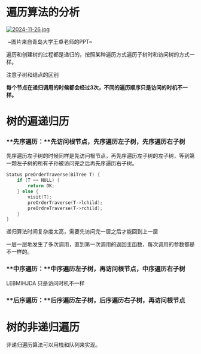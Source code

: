 # 遍历算法的分析

[![2024-11-26.jpg](https://i.postimg.cc/GpY4WNCN/2024-11-26.jpg)](https://postimg.cc/FfrFcT1g)

​																						~图片来自青岛大学王卓老师的PPT~

遍历和创建树的过程都是递归的，按照某种遍历方式遍历子树时和访问树的方式一样。

注意子树和结点的区别

**每个节点在递归调用的时候都会经过3次，不同的遍历顺序只是访问的时机不一样。**



# 树的遍递归历

### **先序遍历：**先访问根节点，先序遍历左子树，先序遍历右子树

先序遍历左子树的时候同样是先访问根节点，再先序遍历左子树的左子树，等到第一颗左子树的所有子孙被访问完之后再先序遍历右子树。

```c
Status preOrderTraverse(BiTree T) {
    if (T == NULL) {
        return OK;
    } else {
        visit(T);
        preOrderTraverse(T->lchild);
        preOrdreTraverse(T->rchild);
    }
}
```

递归算法时间复杂度太高，需要先访问完一层之后才能回到上一层

一层一层地发生了多次调用，直到第一次调用的返回主函数，每次调用的参数都是不一样的。

### **中序遍历：**中序遍历左子树，再访问根节点，中序遍历右子树

LEBMIHJDA 只是访问时机不一样

### **后序遍历：**后序遍历左子树，后序遍历右子树，再访问根节点

# 树的非递归遍历

非递归遍历算法可以用栈和队列来实现。